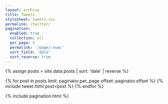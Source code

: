 ```yaml
---
layout: archive
title: Tweets
stylesheet: tweets.css
permalink: /twitter/
pagination:
  enabled: true
  collection: all
  per_page: 5
  permalink: '/page/:num/'
  sort_field: 'date'
  sort_reverse: true
---
```


<style>
.tweet {
  max-width: 600px;
  margin: 0 auto 20px;
  padding: 15px;
  border: 1px solid #e1e8ed;
  border-radius: 10px;
  background: white;
}

.tweet-header {
  display: flex;
  align-items: center;
  margin-bottom: 10px;
  position: relative;
}

.tweet-avatar {
  width: 48px;
  height: 48px;
  border-radius: 50%;
  margin-right: 12px;
  object-fit: cover;
}

.tweet-author {
  flex: 1;
}

.tweet-name {
  font-weight: bold;
  display: block;
}

.tweet-handle {
  color: #657786;
  font-size: 0.9em;
}

.tweet-date {
  color: #657786;
  font-size: 0.9em;
}

.tweet-content {
  margin: 10px 0;
  line-height: 1.4;
  font-size: 1.1em;
}

.tweet-media {
  margin-top: 15px;
  border-radius: 15px;
  overflow: hidden;
  border: 1px solid #e1e8ed;
}

.tweet-media img {
  width: 100%;
  height: auto;
  display: block;
}
</style>

{% assign posts = site.data.posts | sort: 'date' | reverse %}

<div class="tweet-feed">
  {% for post in posts limit: paginator.per_page offset: paginator.offset %}
    {% include tweet.html post=post %}
  {% endfor %}
</div>

{% include pagination.html %}

<script>
// Client-side pagination fallback
document.addEventListener('DOMContentLoaded', function() {
  const urlParams = new URLSearchParams(window.location.search);
  const page = parseInt(urlParams.get('page')) || 1;
  
  if(page > 1) {
    const posts = document.querySelectorAll('.tweet');
    const postsPerPage = 5;
    const startIdx = (page - 1) * postsPerPage;
    
    posts.forEach((post, idx) => {
      if(idx < startIdx || idx >= startIdx + postsPerPage) {
        post.style.display = 'none';
      }
    });
  }
});
</script>

